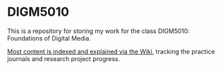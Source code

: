 # DIGM5010

This is a repository for storing my work for the class DIGM5010: Foundations of Digital Media.

[Most content is indexed and explained via the Wiki](https://github.com/DMGregory/DIGM5010/wiki), tracking the practice journals and research project progress.
